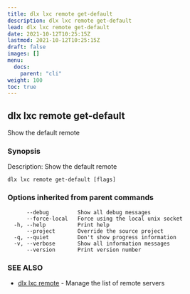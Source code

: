 ```yaml
---
title: dlx lxc remote get-default
description: dlx lxc remote get-default
lead: dlx lxc remote get-default
date: 2021-10-12T10:25:15Z
lastmod: 2021-10-12T10:25:15Z
draft: false
images: []
menu:
  docs:
    parent: "cli"
weight: 100
toc: true
---
```

## dlx lxc remote get-default

Show the default remote

### Synopsis

Description:
  Show the default remote



```
dlx lxc remote get-default [flags]
```

### Options inherited from parent commands

```
      --debug         Show all debug messages
      --force-local   Force using the local unix socket
  -h, --help          Print help
      --project       Override the source project
  -q, --quiet         Don't show progress information
  -v, --verbose       Show all information messages
      --version       Print version number
```

### SEE ALSO

* [dlx lxc remote](/docs/cmd/dlx_lxc_remote)	 - Manage the list of remote servers

